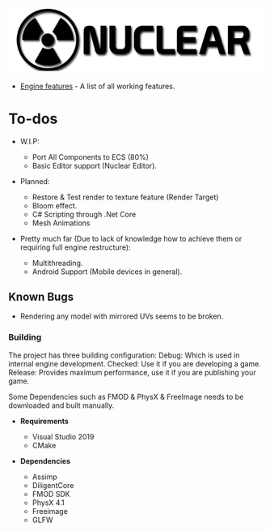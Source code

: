 ![Nuclear Engine Logo](logo.png "Nuclear Engine Logo") 
* [Engine features](https://github.com/Zone-organization/Nuclear-Engine/blob/master/FEATURES.md) - A list of all working features.

# To-dos 
  - W.I.P:
	- Port All Components to ECS (80%)
	- Basic Editor support (Nuclear Editor).

  - Planned:
    - Restore & Test render to texture feature (Render Target)
    - Bloom effect.
    - C# Scripting through .Net Core
	- Mesh Animations

  - Pretty much far (Due to lack of knowledge how to achieve them or requiring full engine restructure):
    - Multithreading.
    - Android Support (Mobile devices in general).

## Known Bugs
  - Rendering any model with mirrored UVs seems to be broken.

### Building
The project has three building configuration:
Debug: Which is used in internal engine development.
Checked: Use it if you are developing a game.
Release: Provides maximum performance, use it if you are publishing your game.

Some Dependencies such as FMOD & PhysX & FreeImage needs to be downloaded and built manually.

- __Requirements__
  - Visual Studio 2019
  - CMake

- __Dependencies__
  - Assimp
  - DiligentCore
  - FMOD SDK
  - PhysX 4.1
  - Freeimage
  - GLFW
  
  
  
  
  
  
  
  
  
  
  
  
  
  
  
  
  
  
  
  
  
  
  
  
  
  
  
  
